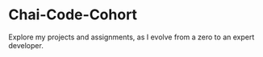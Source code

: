 # Chai-Code-Cohort
Explore my projects and assignments, as I evolve from a zero to an expert developer.
